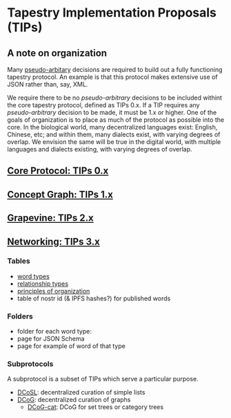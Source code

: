 Tapestry Implementation Proposals (TIPs)
=====

## A note on organization

Many [pseudo-arbitary](https://github.com/wds4/tapestry-protocol/blob/main/glossary/pseudoArbitrary.md) decisions are required to build out a fully functioning tapestry protocol. An example is that this protocol makes extensive use of JSON rather than, say, XML. 

We require there to be no *pseudo-arbitrary* decisions to be included withint the core tapestry protocol, defined as TIPs 0.x. If a TIP requires any *pseudo-arbitrary* decision to be made, it must be 1.x or higher. One of the goals of organization is to place as much of the protocol as possible into the core. In the biological world, many decentralized languages exist: English, Chinese, etc; and within them, many dialects exist, with varying degrees of overlap. We envision the same will be true in the digital world, with multiple languages and dialects existing, with varying degrees of overlap.

## [Core Protocol: TIPs 0.x](core-protocol)

## [Concept Graph: TIPs 1.x](concept-graph)

## [Grapevine: TIPs 2.x](grapevine)

## [Networking: TIPs 3.x](networking)

### Tables

- [word types](tables/wordTypes.md)
- [relationship types](tables/relationshipTypes.md)
- [principles of organization](tables/principlesOfOrganization.md)
- table of nostr id (& IPFS hashes?) for published words

### Folders
- folder for each word type: 
- page for JSON Schema 
- page for example of word of that type

### Subprotocols

A subprotocol is a subset of TIPs which serve a particular purpose.

- [DCoSL](subprotocols/DCoSL.md): decentralized curation of simple lists
- [DCoG](subprotocols/DCoG.md): decentralized curation of graphs
  - [DCoG-cat](subprotocols/DCoG-cat.md): DCoG for set trees or category trees
